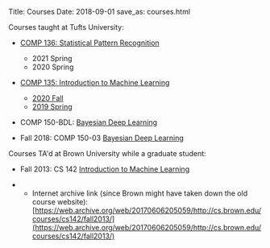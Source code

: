 Title: Courses
Date: 2018-09-01
save_as: courses.html

Courses taught at Tufts University:

* <a href="https://www.cs.tufts.edu/comp/136/">COMP 136: Statistical Pattern Recognition</a>

  * 2021 Spring
  * 2020 Spring 

* <a href="">COMP 135: Introduction to Machine Learning</a>

  * <a href="">2020 Fall</a>
  * <a href="https://www.eecs.tufts.edu/~mhughes/courses/intro_ml/2019s/">2019 Spring</a>

* COMP 150-BDL: <a href="https://www.cs.tufts.edu/comp/150BDL/"> Bayesian Deep Learning</a>


* Fall 2018: COMP 150-03 <a href="https://www.cs.tufts.edu/comp/150BDL/2018f/">Bayesian Deep Learning</a>


Courses TA'd at Brown University while a graduate student:

* Fall 2013: CS 142
<a href="http://cs.brown.edu/courses/cs1420/fall2013/">Introduction to Machine Learning</a>

* * Internet archive link (since Brown might have taken down the old course website): [https://web.archive.org/web/20170606205059/http://cs.brown.edu/courses/cs142/fall2013/](https://web.archive.org/web/20170606205059/http://cs.brown.edu/courses/cs142/fall2013/)